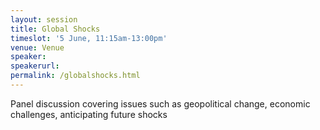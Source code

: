 ```yaml
---
layout: session
title: Global Shocks
timeslot: '5 June, 11:15am-13:00pm'
venue: Venue
speaker:
speakerurl:
permalink: /globalshocks.html
---
```


Panel discussion covering issues such as geopolitical change, economic challenges, anticipating future shocks

